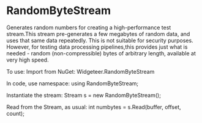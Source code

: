 # RandomByteStream

Generates random numbers for creating a high-performance test stream.This stream pre-generates 
a few megabytes of random data, and uses that same data repeatedly. This is not suitable for 
security purposes. However, for testing data processing pipelines,this provides just what is 
needed - random (non-compressible) bytes of arbitrary length, available at very high speed.

To use: 
Import from NuGet: Widgeteer.RandomByteStream

In code, use namespace:
  using RandomByteStream;
  
Instantiate the stream:
  Stream s = new RandomByteStream();
  
Read from the Stream, as usual:
  int numbytes = s.Read(buffer, offset, count);

